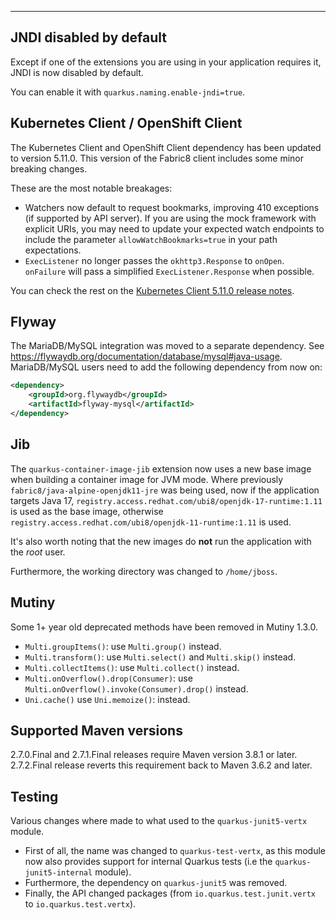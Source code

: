 ---
## JNDI disabled by default

Except if one of the extensions you are using in your application requires it, JNDI is now disabled by default.

You can enable it with `quarkus.naming.enable-jndi=true`.

## Kubernetes Client / OpenShift Client

The Kubernetes Client and OpenShift Client dependency has been updated to version 5.11.0. This version of the Fabric8 client includes some minor breaking changes.

These are the most notable breakages:

- Watchers now default to request bookmarks, improving 410 exceptions (if supported by API server).
  If you are using the mock framework with explicit URIs, you may need to update your expected watch endpoints to include the parameter `allowWatchBookmarks=true` in your path expectations.
- `ExecListener` no longer passes the `okhttp3.Response` to `onOpen`.
  `onFailure` will pass a simplified `ExecListener.Response` when possible.

You can check the rest on the [Kubernetes Client 5.11.0 release notes](https://github.com/fabric8io/kubernetes-client/blob/master/CHANGELOG.md#note-breaking-changes-in-the-api-1).

## Flyway

The MariaDB/MySQL integration was moved to a separate dependency. See https://flywaydb.org/documentation/database/mysql#java-usage. MariaDB/MySQL users need to add the following dependency from now on:

```xml
<dependency>
    <groupId>org.flywaydb</groupId>
    <artifactId>flyway-mysql</artifactId>
</dependency>
```

## Jib

The `quarkus-container-image-jib` extension now uses a new base image when building a container image for JVM mode.
Where previously `fabric8/java-alpine-openjdk11-jre` was being used, now if the application targets Java 17, `registry.access.redhat.com/ubi8/openjdk-17-runtime:1.11` is used as the base image, otherwise `registry.access.redhat.com/ubi8/openjdk-11-runtime:1.11` is used.

It's also worth noting that the new images do **not** run the application with the _root_ user.

Furthermore, the working directory was changed to `/home/jboss`.

## Mutiny

Some 1+ year old deprecated methods have been removed in Mutiny 1.3.0.

- `Multi.groupItems()`: use `Multi.group()` instead.
- `Multi.transform()`: use `Multi.select()` and `Multi.skip()` instead.
- `Multi.collectItems()`: use `Multi.collect()` instead.
- `Multi.onOverflow().drop(Consumer)`: use `Multi.onOverflow().invoke(Consumer).drop()` instead.
- `Uni.cache()` use `Uni.memoize()`: instead.

## Supported Maven versions

2.7.0.Final and 2.7.1.Final releases require Maven version 3.8.1 or later. 2.7.2.Final release reverts this requirement back to Maven 3.6.2 and later.

## Testing

Various changes where made to what used to the `quarkus-junit5-vertx` module.
- First of all, the name was changed to `quarkus-test-vertx`, as this module now also provides support for internal Quarkus tests (i.e the `quarkus-junit5-internal` module). 
- Furthermore, the dependency on `quarkus-junit5` was removed.
- Finally, the API changed packages (from `io.quarkus.test.junit.vertx` to `io.quarkus.test.vertx`).
